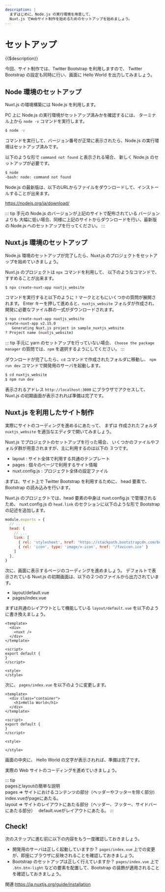 ```yaml
---
description: | 
  まずはじめに、Node.js の実行環境を用意して、
  Nuxt.js でWebサイト制作を始めるためのセットアップを始めましょう。
---
```

# セットアップ

{{$description}}

今回、サイト制作では、Twitter Bootstrap を利用しますので、
Twitter Bootstrap の設定も同時に行い、画面に Hello World を出力してみましょう。

## Node 環境のセットアップ

Nuxt.js の環境構築には Node.js を利用します。

PC 上に Node.js の実行環境がセットアップ済みかを確認するには、
ターミナル上から `node -v` コマンドを実行します。

```bash
$ node -v 
```

コマンドを実行して、バージョン番号が正常に表示されたら、Node.js の実行環境はセットアップ済みです。

以下のような形で `command not found` と表示される場合、
新しく Node.js のセットアップが必要です。

```bash
$ node
-bash: node: command not found

```

Node.js の最新版は、以下のURLからファイルをダウンロードして、インストールすることが出来ます。

https://nodejs.org/ja/download/

::: tip
手元の Node.js のバージョンが上記のサイトで配布されている バージョンよりも
大幅に低い場合、同様に上記のサイトからダウンロードを行い、最新版の Node.js へのセットアップを行ってください。
:::

## Nuxt.js 環境のセットアップ

Node.js 環境のセットアップが完了したら、Nuxt.js のプロジェクトをセットアップを始めていきましょう。

Nuxt.js のプロジェクトは `npx` コマンドを利用して、
以下のようなコマンドで、すすめることが出来ます。

```bash
$ npx create-nuxt-app nuxtjs_website
```

コマンドを実行すると以下のように `?` マークとともにいくつかの質問が展開されます。
Enter キーを押して進めると、`nuxtjs_website` フォルダが作成され、
開発に必要なファイル群の一式がダウンロードされます。

```bash
$ npx create-nuxt-app nuxtjs_website
create-nuxt-app v2.15.0
   Generating Nuxt.js project in sample_nuxtjs_website
? Project name (nuxtjs_website) 
```

::: tip 
手元に yarn のセットアップを行っていない場合、
`Choose the package manager` の質問では、`npm` を選択するようにしてください。
:::

ダウンロードが完了したら、`cd` コマンドで作成されたフォルダに移動し、
`npm run dev` コマンドで開発用のサーバを起動します。

```bash
$ cd nuxtjs_website
$ npm run dev
```

表示されるアドレス `http://localhost:3000` にブラウザでアクセスして、
Nuxt.js の初期画面が表示されれば準備は完了です。

## Nuxt.js を利用したサイト制作

実際にサイトのコーディングを進めるにあたって、
まずは 作成されたフォルダ `nuxtjs_website` を適当なエディタで開いてみましょう。

Nuxt.js でプロジェクトのセットアップを行った場合、
いくつかのファイルやフォルダ群が用意されますが、主に利用するのは以下の ３つです。

- layout : サイト全体で利用する共通のテンプレート
- pages : 個々のページで利用するサイト情報
- nuxt.config.js : プロジェクト全体の設定ファイル

まずは、サイト上で Twitter Bootstrap を利用するために、
head 要素で、Bootstrap の読み込みを行います。

Nuxt.js のプロジェクトでは、head 要素の中身は nuxt.config.js で管理されるため、
nuxt.config.js の `head.link` のセクションに以下のような形で Bootstrap の記述を追加します。

```js
module.exports = {
  // ...
  head: {
    // ...
    link: [
      { rel: 'stylesheet', href: "https://stackpath.bootstrapcdn.com/bootstrap/4.4.1/css/bootstrap.min.css" },
      { rel: 'icon', type: 'image/x-icon', href: '/favicon.ico' }
    ]
  },
}
```

次に、画面に表示するページのコーディングを進めましょう。
デフォルトで表示されている Nuxt.js の初期画面は、以下の２つのファイルから出力されています。

- layout/default.vue
- pages/index.vue

まずは共通のレイアウトとして機能している 
`layout/default.vue` を以下のように書き換えましょう。

```vue
<template>
  <div>
    <nuxt />
  </div>
</template>

<script>
export default {
}
</script>

<style>
</style>
```

次に、 `pages/index.vue` を以下のように変更します。

```vue
<template>
  <div class="container">
    <h1>Hello World</h1>
  </div>
</template>

<script>
export default {
}
</script>

<style>

</style>
```

画面の中央に、 Hello World の文字が表示されれば、準備は完了です。

実際の Web サイトのコーディングを進めていきましょう。

::: tip  
pagesとlayoutの簡単な説明  
pages => サイトにおけるコンテンツの部分（ヘッダーやフッターを除く部分)  
index.vueがpageにあたる。  
layout => サイトのレイアウトにあたる部分（ヘッダー、フッター、サイドバーにあたる部分）　
default.vueがレイアウトにあたる。
:::


## Check! 

次のステップに進む前に以下の内容をもう一度確認しておきましょう。

- 開発用のサーバは正しく起動していますか？ `pages/index.vue` 上での変更が、即座にブラウザに反映されることを確認しておきましょう。
- Bootstrap のセットアップは正しく行えていますか？ `pages/index.vue` 上で `.btn.btn-light` などの要素を配置して、Bootstrap の装飾が適用されることを確認しておきましょう。

関連:https://ja.nuxtjs.org/guide/installation
